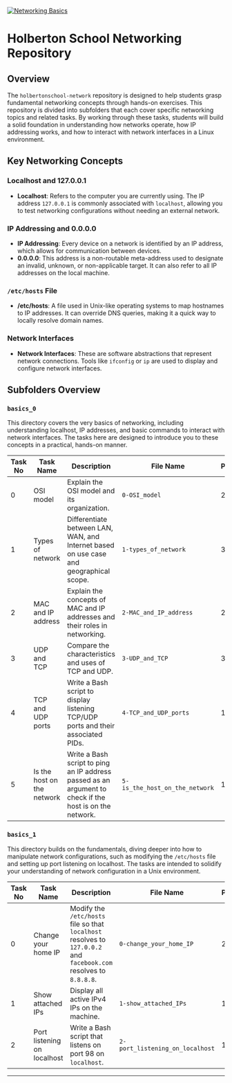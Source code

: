 [![Networking Basics](https://i.postimg.cc/T2Sd0s5C/2022-02-Blockchain-1p1.jpg)](https://postimg.cc/QVQZx0bT)

# Holberton School Networking Repository

## Overview

The `holbertonschool-network` repository is designed to help students grasp fundamental networking concepts through hands-on exercises. This repository is divided into subfolders that each cover specific networking topics and related tasks. By working through these tasks, students will build a solid foundation in understanding how networks operate, how IP addressing works, and how to interact with network interfaces in a Linux environment.

## Key Networking Concepts

### Localhost and 127.0.0.1

- **Localhost**: Refers to the computer you are currently using. The IP address `127.0.0.1` is commonly associated with `localhost`, allowing you to test networking configurations without needing an external network.

### IP Addressing and 0.0.0.0

- **IP Addressing**: Every device on a network is identified by an IP address, which allows for communication between devices.
- **0.0.0.0**: This address is a non-routable meta-address used to designate an invalid, unknown, or non-applicable target. It can also refer to all IP addresses on the local machine.

### `/etc/hosts` File

- **/etc/hosts**: A file used in Unix-like operating systems to map hostnames to IP addresses. It can override DNS queries, making it a quick way to locally resolve domain names.

### Network Interfaces

- **Network Interfaces**: These are software abstractions that represent network connections. Tools like `ifconfig` or `ip` are used to display and configure network interfaces.

## Subfolders Overview

### `basics_0`

This directory covers the very basics of networking, including understanding localhost, IP addresses, and basic commands to interact with network interfaces. The tasks here are designed to introduce you to these concepts in a practical, hands-on manner.

| Task No | Task Name                  | Description                                                                                             | File Name                      | Points |
| ------- | -------------------------- | ------------------------------------------------------------------------------------------------------- | ------------------------------ | ------ |
| 0       | OSI model                  | Explain the OSI model and its organization.                                                             | `0-OSI_model`                  | 2      |
| 1       | Types of network           | Differentiate between LAN, WAN, and Internet based on use case and geographical scope.                  | `1-types_of_network`           | 3      |
| 2       | MAC and IP address         | Explain the concepts of MAC and IP addresses and their roles in networking.                             | `2-MAC_and_IP_address`         | 2      |
| 3       | UDP and TCP                | Compare the characteristics and uses of TCP and UDP.                                                    | `3-UDP_and_TCP`                | 3      |
| 4       | TCP and UDP ports          | Write a Bash script to display listening TCP/UDP ports and their associated PIDs.                       | `4-TCP_and_UDP_ports`          | 1      |
| 5       | Is the host on the network | Write a Bash script to ping an IP address passed as an argument to check if the host is on the network. | `5-is_the_host_on_the_network` | 1      |

### `basics_1`

This directory builds on the fundamentals, diving deeper into how to manipulate network configurations, such as modifying the `/etc/hosts` file and setting up port listening on localhost. The tasks are intended to solidify your understanding of network configuration in a Unix environment.

| Task No | Task Name                   | Description                                                                                                        | File Name                       | Points |
| ------- | --------------------------- | ------------------------------------------------------------------------------------------------------------------ | ------------------------------- | ------ |
| 0       | Change your home IP         | Modify the `/etc/hosts` file so that `localhost` resolves to `127.0.0.2` and `facebook.com` resolves to `8.8.8.8`. | `0-change_your_home_IP`         | 2      |
| 1       | Show attached IPs           | Display all active IPv4 IPs on the machine.                                                                        | `1-show_attached_IPs`           | 1      |
| 2       | Port listening on localhost | Write a Bash script that listens on port 98 on `localhost`.                                                        | `2-port_listening_on_localhost` | 1      |

---
